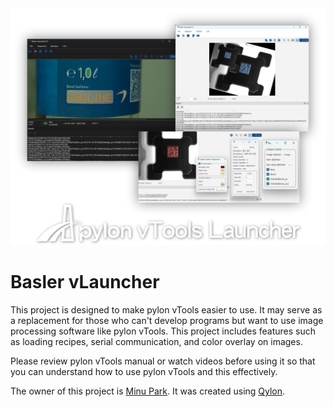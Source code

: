

<img src="https://github.com/Minus-Monster/vToolsLauncher/blob/main/Sample.png">

# **Basler vLauncher** #
This project is designed to make pylon vTools easier to use.
It may serve as a replacement for those who can't develop programs but want to use image processing software like pylon vTools. 
This project includes features such as loading recipes, serial communication, and color overlay on images.

Please review pylon vTools manual or watch videos before using it so that you can understand how to use pylon vTools and this effectively.

The owner of this project is [Minu Park](minu.park@baslerweb.com).
It was created using [Qylon](https://github.com/minus-monster/Qylon).

